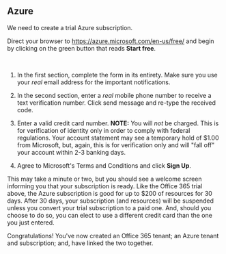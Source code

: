 Azure
-----

We need to create a trial Azure subscription.

Direct your browser to <https://azure.microsoft.com/en-us/free/> and begin by
clicking on the green button that reads **Start free**.

 

1.  In the first section, complete the form in its entirety. Make sure you use
    your *real* email address for the important notifications.

2.  In the second section, enter a *real* mobile phone number to receive a text
    verification number. Click send message and re-type the received code.

3.  Enter a valid credit card number. **NOTE:** You will *not* be charged. This
    is for verification of identity only in order to comply with federal
    regulations. Your account statement may see a temporary hold of \$1.00 from
    Microsoft, but, again, this is for verification only and will "fall off"
    your account within 2-3 banking days.

4.  Agree to Microsoft's Terms and Conditions and click **Sign Up**.

This may take a minute or two, but you should see a welcome screen informing you
that your subscription is ready. Like the Office 365 trial above, the Azure
subscription is good for up to \$200 of resources for 30 days. After 30 days,
your subscription (and resources) will be suspended unless you convert your
trial subscription to a paid one. And, should you choose to do so, you can elect
to use a different credit card than the one you just entered.

Congratulations! You've now created an Office 365 tenant; an Azure tenant and
subscription; and, have linked the two together.
